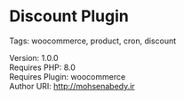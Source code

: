 # Discount Plugin
 
Tags: woocommerce, product, cron, discount

Version: 1.0.0  
Requires PHP: 8.0  
Requires Plugin: woocommerce  
Author URI: http://mohsenabedy.ir
